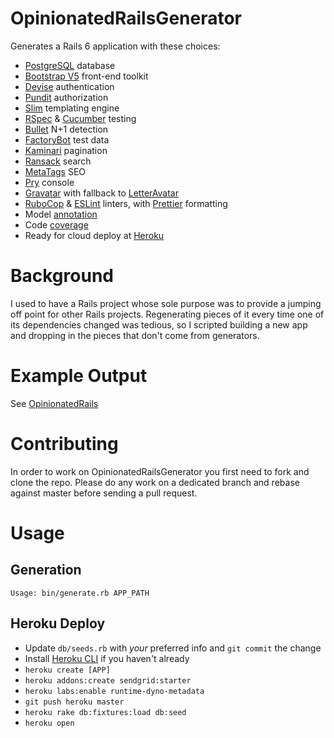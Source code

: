 OpinionatedRailsGenerator
=========================

Generates a Rails 6 application with these choices:

* [PostgreSQL](https://www.postgresql.org/) database
* [Bootstrap V5](https://v5.getbootstrap.com/) front-end toolkit
* [Devise](https://github.com/heartcombo/devise) authentication
* [Pundit](https://github.com/varvet/pundit) authorization
* [Slim](http://slim-lang.com/) templating engine
* [RSpec](https://rspec.info/) & [Cucumber](https://cucumber.io/) testing
* [Bullet](https://github.com/flyerhzm/bullet) N+1 detection
* [FactoryBot](https://github.com/thoughtbot/factory_bot) test data
* [Kaminari](https://github.com/kaminari/kaminari) pagination
* [Ransack](https://github.com/activerecord-hackery/ransack) search
* [MetaTags](https://github.com/kpumuk/meta-tags) SEO
* [Pry](http://pry.github.io/) console
* [Gravatar](https://en.gravatar.com/) with fallback to [LetterAvatar](https://github.com/ksz2k/letter_avatar)
* [RuboCop](https://rubocop.org/) & [ESLint](https://eslint.org/) linters, with [Prettier](https://prettier.io/) formatting
* Model [annotation](https://github.com/ctran/annotate_models)
* Code [coverage](https://github.com/colszowka/simplecov)
* Ready for cloud deploy at [Heroku](https://www.heroku.com/)

# Background

I used to have a Rails project whose sole purpose was to provide a jumping off point for other Rails projects. Regenerating pieces of it every time one of its dependencies changed was tedious, so I scripted building a new app and dropping in the pieces that don't come from generators.

# Example Output

See [OpinionatedRails](https://github.com/MacksMind/opinionated-rails)

# Contributing

In order to work on OpinionatedRailsGenerator you first need to fork and clone the repo.
Please do any work on a dedicated branch and rebase against master before sending a pull request.

# Usage

## Generation

    Usage: bin/generate.rb APP_PATH

## Heroku Deploy

* Update `db/seeds.rb` with *your* preferred info and `git commit` the change
* Install [Heroku CLI](https://devcenter.heroku.com/articles/heroku-cli) if you haven't already
* `heroku create [APP]`
* `heroku addons:create sendgrid:starter`
* `heroku labs:enable runtime-dyno-metadata`
* `git push heroku master`
* `heroku rake db:fixtures:load db:seed`
* `heroku open`
